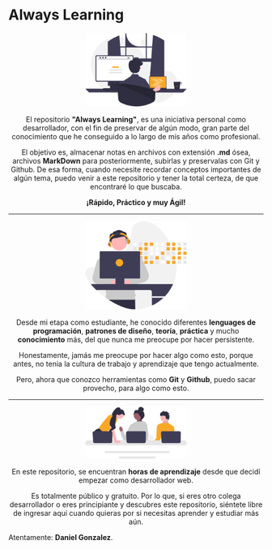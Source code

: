 # __Always Learning__

<center>
<img src="./img/developer-study.svg" alt="drawing" width="200"/>

El repositorio __"Always Learning"__, es una iniciativa personal como desarrollador, con el fin de preservar de algún modo, gran parte del conocimiento que he conseguido a lo largo de mis años como profesional.

El objetivo es, almacenar notas en archivos con extensión __.md__ ósea, archivos __MarkDown__ para posteriormente, subirlas y preservalas con Git y Github. De esa forma, cuando necesite recordar conceptos importantes de algún tema, puedo venir a este repositorio y tener la total certeza, de que encontraré lo que buscaba.

__¡Rápido, Práctico y muy Ágil!__

---

<img src="./img/developer-activity.svg" alt="drawing" width="200"/>

Desde mi etapa como estudiante, he conocido diferentes __lenguages de programación__, __patrones de diseño__, __teoría__, __práctica__ y mucho __conocimiento__ más, del que nunca me preocupe por hacer persistente.

Honestamente, jamás me preocupe por hacer algo como esto, porque antes, no tenia la cultura de trabajo y aprendizaje que tengo actualmente. 

Pero, ahora que conozco herramientas como __Git__ y __Github__, puedo sacar provecho, para algo como esto.


---

<img src="./img/developer-team.svg" alt="drawing" width="200"/>

En este repositorio, se encuentran __horas de aprendizaje__ desde que decidí empezar como desarrollador web. 

Es totalmente público y gratuito. Por lo que, si eres otro colega desarrollador o eres principiante y descubres este repositorio, siéntete libre de ingresar aquí cuando quieras por si necesitas aprender y estudiar más aún.

</center>

Atentamente: __Daniel Gonzalez__.

